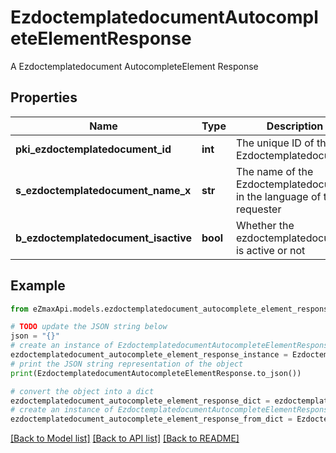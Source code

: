 # EzdoctemplatedocumentAutocompleteElementResponse

A Ezdoctemplatedocument AutocompleteElement Response

## Properties

Name | Type | Description | Notes
------------ | ------------- | ------------- | -------------
**pki_ezdoctemplatedocument_id** | **int** | The unique ID of the Ezdoctemplatedocument | 
**s_ezdoctemplatedocument_name_x** | **str** | The name of the Ezdoctemplatedocument in the language of the requester | 
**b_ezdoctemplatedocument_isactive** | **bool** | Whether the ezdoctemplatedocument is active or not | 

## Example

```python
from eZmaxApi.models.ezdoctemplatedocument_autocomplete_element_response import EzdoctemplatedocumentAutocompleteElementResponse

# TODO update the JSON string below
json = "{}"
# create an instance of EzdoctemplatedocumentAutocompleteElementResponse from a JSON string
ezdoctemplatedocument_autocomplete_element_response_instance = EzdoctemplatedocumentAutocompleteElementResponse.from_json(json)
# print the JSON string representation of the object
print(EzdoctemplatedocumentAutocompleteElementResponse.to_json())

# convert the object into a dict
ezdoctemplatedocument_autocomplete_element_response_dict = ezdoctemplatedocument_autocomplete_element_response_instance.to_dict()
# create an instance of EzdoctemplatedocumentAutocompleteElementResponse from a dict
ezdoctemplatedocument_autocomplete_element_response_from_dict = EzdoctemplatedocumentAutocompleteElementResponse.from_dict(ezdoctemplatedocument_autocomplete_element_response_dict)
```
[[Back to Model list]](../README.md#documentation-for-models) [[Back to API list]](../README.md#documentation-for-api-endpoints) [[Back to README]](../README.md)


